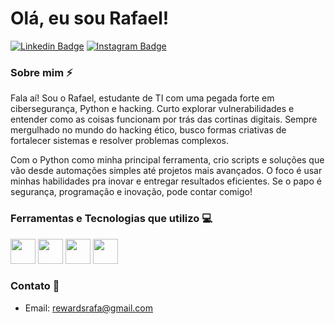 # Olá, eu sou Rafael!

[![Linkedin Badge](https://img.shields.io/badge/-rafaelcarvalho-0077B5?style=flat-square&logo=Linkedin&logoColor=white&link=https://www.linkedin.com/in/rafael-carvalho-02a4932b6?utm_source=share&utm_campaign=share_via&utm_content=profile&utm_medium=ios_app)](https://www.linkedin.com/in/rafael-carvalho-02a4932b6?utm_source=share&utm_campaign=share_via&utm_content=profile&utm_medium=ios_app)
[![Instagram Badge](https://img.shields.io/badge/-rafael.dev1-ff007a?style=flat-square&logo=Instagram&logoColor=white&link=https://www.instagram.com/rafael.dev1/profilecard/?igsh=N24ybmhsZWpkcnln)](https://www.instagram.com/rafael.dev1/profilecard/?igsh=N24ybmhsZWpkcnln)

### Sobre mim ⚡️

Fala aí! Sou o Rafael, estudante de TI com uma pegada forte em cibersegurança, Python e hacking. Curto explorar vulnerabilidades e entender como as coisas funcionam por trás das cortinas digitais. Sempre mergulhado no mundo do hacking ético, busco formas criativas de fortalecer sistemas e resolver problemas complexos.

Com o Python como minha principal ferramenta, crio scripts e soluções que vão desde automações simples até projetos mais avançados. O foco é usar minhas habilidades pra inovar e entregar resultados eficientes. Se o papo é segurança, programação e inovação, pode contar comigo!

### Ferramentas e Tecnologias que utilizo 💻
<p>
    <img src="https://cdn.jsdelivr.net/gh/devicons/devicon@latest/icons/python/python-original.svg" width="40" height="40" />
    <img src="https://cdn.jsdelivr.net/gh/devicons/devicon@latest/icons/html5/html5-original.svg" width="40" height="40" />
    <img src="https://cdn.jsdelivr.net/gh/devicons/devicon@latest/icons/debian/debian-original.svg" width="40" height="40" />
    <img src="https://img.icons8.com/?size=100&id=muqMY2QA2VIG&format=png&color=000000" width="40" height="40" />
</p>

### Contato 📱
- Email: [rewardsrafa@gmail.com](mailto:rewardsrafa@gmail.com)
